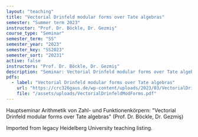 ```yaml
---
layout: "teaching"
title: "Vectorial Drinfeld modular forms over Tate algebras"
semester: "Summer term 2023"
instructor: "Prof. Dr. Böckle, Dr. Gezmiş"
course_type: "Seminar"
semester_term: "SS"
semester_year: "2023"
semester_key: "SS2023"
semester_sort: "20231"
active: false
instructors: "Prof. Dr. Böckle, Dr. Gezmiş"
description: "Seminar: Vectorial Drinfeld modular forms over Tate algebras"
pdfs:
  - label: "Vectorial Drinfeld modular forms over Tate algebras"
    url: "https://crc326gaus.de/wp-content/uploads/2023/03/VectorialDrinfeldModForms.pdf"
    file: "/assets/uploads/VectorialDrinfeldModForms.pdf"
---
```


Hauptseminar Arithmetik von Zahl- und Funktionenkörpern: "Vectorial Drinfeld modular forms over Tate algebras" (Prof. Dr. Böckle, Dr. Gezmiş)

Imported from legacy Heidelberg University teaching listing.